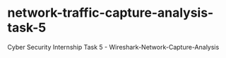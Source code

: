 # network-traffic-capture-analysis-task-5
Cyber Security Internship Task 5 - Wireshark-Network-Capture-Analysis
